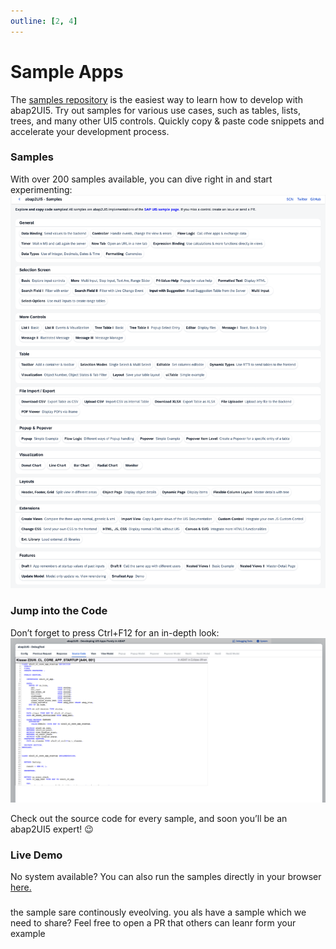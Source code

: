 ```yaml
---
outline: [2, 4]
---
```


# Sample Apps

The [samples repository](https://github.com/abap2UI5/abap2UI5-samples) is the easiest way to learn how to develop with abap2UI5. 
Try out samples for various use cases, such as tables, lists, trees, and many other UI5 controls. Quickly copy & paste code snippets and accelerate your development process.
### Samples
With over 200 samples available, you can dive right in and start experimenting:
![alt text](image-1.png)

### Jump into the Code
Don’t forget to press Ctrl+F12 for an in-depth look:
![alt text](image-2.png)

Check out the source code for every sample, and soon you’ll be an abap2UI5 expert! 😉

### Live Demo

No system available? You can also run the samples directly in your browser [here.](https://abap2ui5.github.io/web-abap2ui5-samples/)

###
the sample sare continously eveolving. you als have a sample which we need to share? Feel free to open a PR that others can leanr form your example